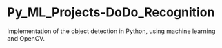 # Py_ML_Projects-DoDo_Recognition
Implementation of the object detection in Python, using machine learning and OpenCV.
